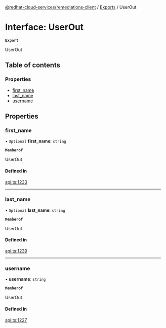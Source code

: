 [@redhat-cloud-services/remediations-client](../README.md) / [Exports](../modules.md) / UserOut

# Interface: UserOut

**`Export`**

UserOut

## Table of contents

### Properties

- [first\_name](UserOut.md#first_name)
- [last\_name](UserOut.md#last_name)
- [username](UserOut.md#username)

## Properties

### first\_name

• `Optional` **first\_name**: `string`

**`Memberof`**

UserOut

#### Defined in

[api.ts:1233](https://github.com/RedHatInsights/javascript-clients/blob/main/packages/remediations/api.ts#L1233)

___

### last\_name

• `Optional` **last\_name**: `string`

**`Memberof`**

UserOut

#### Defined in

[api.ts:1239](https://github.com/RedHatInsights/javascript-clients/blob/main/packages/remediations/api.ts#L1239)

___

### username

• **username**: `string`

**`Memberof`**

UserOut

#### Defined in

[api.ts:1227](https://github.com/RedHatInsights/javascript-clients/blob/main/packages/remediations/api.ts#L1227)
